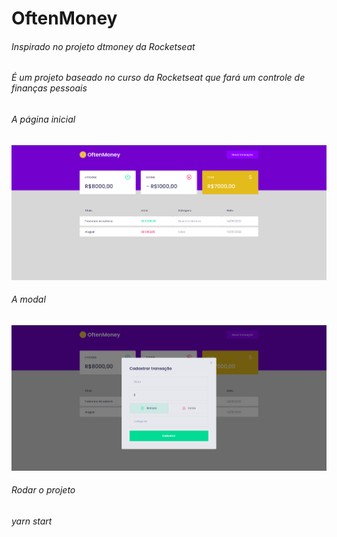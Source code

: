 # OftenMoney
###### Inspirado no projeto dtmoney da Rocketseat

###### É um projeto baseado no curso da Rocketseat que fará um controle de finanças pessoais

###### A página inicial

![Inicio](public/inicial.png)

###### A modal 

![Inicio](public/modal.png)

###### Rodar o projeto

###### yarn start

